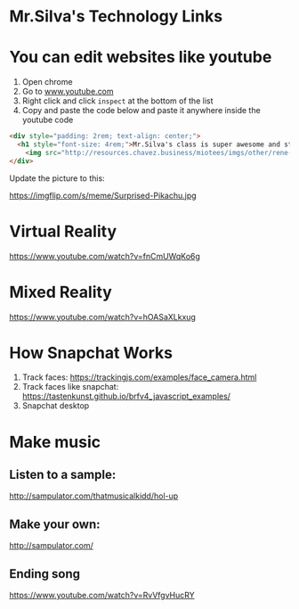 # Mr.Silva's Technology Links

# You can edit websites like youtube

1. Open chrome
2. Go to www.youtube.com
3. Right click and click `inspect` at the bottom of the list
4. Copy and paste the code below and paste it anywhere inside the youtube code

```html
<div style="padding: 2rem; text-align: center;">
  <h1 style="font-size: 4rem;">Mr.Silva's class is super awesome and stuff </h1>
	<img src="http://resources.chavez.business/miotees/imgs/other/rene-class.jpg">
</div>
```

Update the picture to this:

https://imgflip.com/s/meme/Surprised-Pikachu.jpg

# Virtual Reality
https://www.youtube.com/watch?v=fnCmUWqKo6g

# Mixed Reality

https://www.youtube.com/watch?v=hOASaXLkxug

# How Snapchat Works

1. Track faces: https://trackingjs.com/examples/face_camera.html
2. Track faces like snapchat: https://tastenkunst.github.io/brfv4_javascript_examples/
3. Snapchat desktop

# Make music

## Listen to a sample:
http://sampulator.com/thatmusicalkidd/hol-up

## Make your own:
http://sampulator.com/

## Ending song
https://www.youtube.com/watch?v=RvVfgvHucRY
